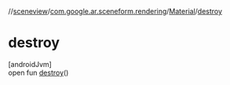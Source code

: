 //[sceneview](../../../index.md)/[com.google.ar.sceneform.rendering](../index.md)/[Material](index.md)/[destroy](destroy.md)

# destroy

[androidJvm]\
open fun [destroy](destroy.md)()
